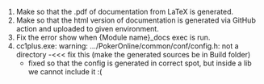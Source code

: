 1. Make so that the .pdf of documentation from LaTeX is generated.
2. Make so that the html version of documentation is generated via GitHub action and uploaded to given environment.
3. Fix the error show when {Module name}_docs exec is run.
4. cc1plus.exe: warning: .../PokerOnline/common/conf/config.h: not a directory -<<< fix this (make the generated sources be in Build folder)
	* fixed so that the config is generated in correct spot, but inside a lib we cannot include it :(